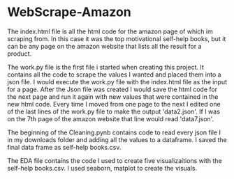 # WebScrape-Amazon
The index.html file is all the html code for the amazon page of which im scraping from. In this case it was the top motivational self-help books, but it can be any page on the amazon website that lists all the result for a product. 

The work.py file is the first file i started when creating this project. It contains all the code to scrape the values I wanted and placed them into a json file. I would execute the work.py file with the index.html file as the input for a page. After the Json file was created I would save the html code for the next page and run it again with new values that were contained in the new html code. Every time I moved from one page to the next I edited one of the last lines of the work.py file to make the output 'data2.json'. If I was on the 7th page of the amazon website that line would read 'data7.json'. 

The beginning of the Cleaning.pynb contains code to read every json file I in my downloads folder and adding all the values to a dataframe. I saved the final data frame as self-help books.csv. 

The EDA file contains the code I used to create five visualizaitions with the self-help books.csv. I used seaborn, matplot to create the visuals. 
